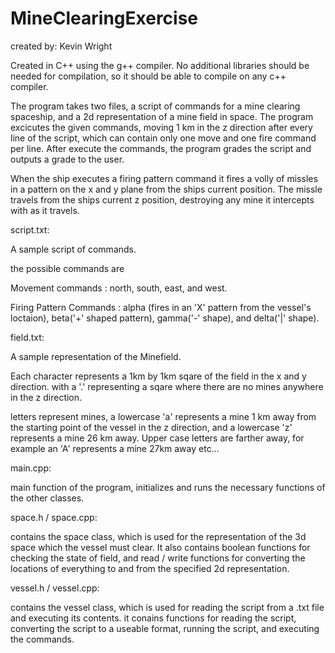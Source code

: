 # MineClearingExercise
created by: Kevin Wright

Created in C++ using the g++ compiler. No additional libraries should be needed for compilation, so it should be able to compile on any c++ compiler. 

The program takes two files, a script of commands for a mine clearing spaceship, and a 2d representation of a mine field in space.
The program excicutes the given commands, moving 1 km in the z direction after every line of the script, which can contain only one move and one fire command per line. After execute the commands, the program grades the script and outputs a grade to the user. 

When the ship executes a firing pattern command it fires a volly of missles in a pattern on the x and y plane from the ships current position. The missle travels from the ships current z position, destroying any mine it intercepts with as it travels.

script.txt:

A sample script of commands. 

the possible commands are


Movement commands : north, south, east, and west. 

Firing Pattern Commands : alpha (fires in an 'X' pattern from the vessel's loctaion), beta('+' shaped pattern), gamma('-' shape), and delta('|' shape). 



field.txt:

A sample representation of the Minefield. 

Each character represents a 1km by 1km sqare of the field in the x and y direction. with a '.' representing a sqare where there are no mines anywhere in the z direction.

letters represent mines, a lowercase 'a' represents a mine 1 km away from the starting point of the vessel in the z direction, and a lowercase 'z' represents a mine 26 km away. Upper case letters are farther away, for example an 'A' represents a mine 27km away etc... 


main.cpp:

main function of the program, initializes and runs the necessary functions of the other classes.


space.h / space.cpp:

contains the space class, which is used for the representation of the 3d space which the vessel must clear.
It also contains boolean functions for checking the state of field, and read / write functions for converting the locations of everything to and from the specified 2d representation.


vessel.h / vessel.cpp:

contains the vessel class, which is used for reading the script from a .txt file and executing its contents.
it conains functions for reading the script, converting the script to a useable format, running the script, and executing the commands.
